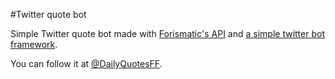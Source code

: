 
#Twitter quote bot


Simple Twitter quote bot made with [Forismatic's API](http://forismatic.com/en/api/) and [a simple twitter bot framework](https://github.com/molly/twitterbot_framework).

You can follow it at [@DailyQuotesFF](https://twitter.com/DailyQuotesFF).
